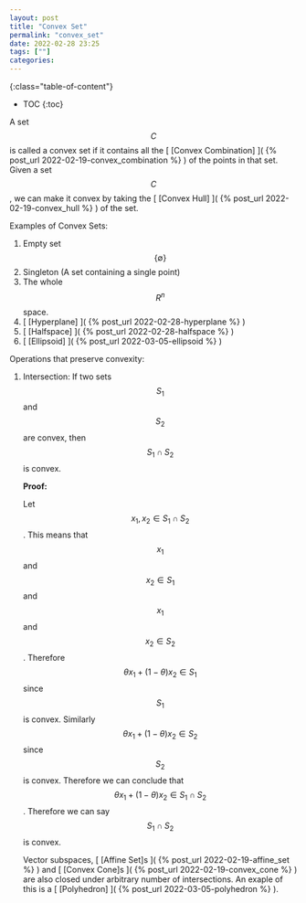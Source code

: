 ```yaml
--- 
layout: post 
title: "Convex Set" 
permalink: "convex_set"
date: 2022-02-28 23:25
tags: [""] 
categories: 
---
```


{:class="table-of-content"}
* TOC 
{:toc}

A set $$C$$ is called a convex set if it contains all the [ [Convex Combination]
]( {% post_url 2022-02-19-convex_combination %} ) of the points in that set.
Given a set $$C$$, we can make it convex by taking the [ [Convex Hull] ]( {%
post_url 2022-02-19-convex_hull %} ) of the set.

Examples of Convex Sets:
1. Empty set $$\{\emptyset \}$$ 
2. Singleton (A set containing a single point)
3. The whole $$R^n$$ space.
4. [ [Hyperplane] ]( {% post_url 2022-02-28-hyperplane %} )
5. [ [Halfspace] ]( {% post_url 2022-02-28-halfspace %} )
6. [ [Ellipsoid] ]( {% post_url 2022-03-05-ellipsoid %} )

Operations that preserve convexity:
1. Intersection: If two sets $$S_1$$ and $$S_2$$ are convex, then $$S_1 \cap
   S_2$$ is convex.
   
   **Proof:**
   
   Let $$x_1, x_2 \in S_1 \cap S_2$$. This means that $$x_1$$ and $$x_2 \in
   S_1$$ and $$x_1$$ and $$x_2 \in S_2$$. Therefore $$\theta x_1 + (1-\theta)
   x_2 \in S_1$$ since $$S_1$$ is convex. Similarly $$\theta x_1 + (1-\theta)
   x_2 \in S_2$$ since $$S_2$$ is convex. Therefore we can conclude that
   $$\theta x_1 + (1-\theta) x_2 \in S_1\cap S_2$$. Therefore we can say $$S_1
   \cap S_2$$ is convex.

   Vector subspaces, [ [Affine Set]s ]( {% post_url 2022-02-19-affine_set %} )
   and [ [Convex Cone]s ]( {% post_url 2022-02-19-convex_cone %} ) are also
   closed under arbitrary number of intersections. An exaple of this is a [
   [Polyhedron] ]( {% post_url 2022-03-05-polyhedron %} ).
